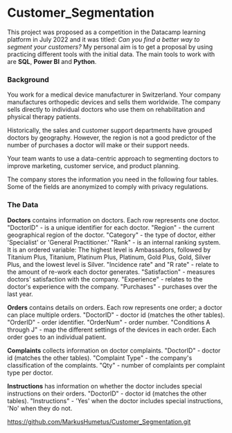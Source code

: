 # Customer_Segmentation
This project was proposed as a competition in the Datacamp learning platform in July 2022 and it was titled: _Can you find a better way to segment your customers?_ My personal aim is to get a proposal by using practicing different tools with the initial data. The main tools to work with are **SQL**, **Power BI** and **Python**.


### Background
You work for a medical device manufacturer in Switzerland. Your company manufactures orthopedic devices and sells them worldwide. The company sells directly to individual doctors who use them on rehabilitation and physical therapy patients.

Historically, the sales and customer support departments have grouped doctors by geography. However, the region is not a good predictor of the number of purchases a doctor will make or their support needs.

Your team wants to use a data-centric approach to segmenting doctors to improve marketing, customer service, and product planning.

The company stores the information you need in the following four tables. Some of the fields are anonymized to comply with privacy regulations.


### The Data
**Doctors** contains information on doctors. Each row represents one doctor.
     "DoctorID" - is a unique identifier for each doctor.
    "Region" - the current geographical region of the doctor.
    "Category" - the type of doctor, either 'Specialist' or 'General Practitioner.'
    "Rank" - is an internal ranking system. It is an ordered variable: The highest level is Ambassadors, followed by Titanium Plus, Titanium, Platinum Plus, Platinum, Gold Plus, Gold, Silver Plus, and the lowest level is Silver.
    "Incidence rate" and "R rate" - relate to the amount of re-work each doctor generates.
    "Satisfaction" - measures doctors' satisfaction with the company.
    "Experience" - relates to the doctor's experience with the company.
    "Purchases" - purchases over the last year.


**Orders** contains details on orders. Each row represents one order; a doctor can place multiple orders.
"DoctorID" - doctor id (matches the other tables).
"OrderID" - order identifier.
"OrderNum" - order number.
"Conditions A through J" - map the different settings of the devices in each order. Each order goes to an individual patient.


**Complaints** collects information on doctor complaints.
"DoctorID" - doctor id (matches the other tables).
"Complaint Type" - the company's classification of the complaints.
"Qty" - number of complaints per complaint type per doctor.


**Instructions** has information on whether the doctor includes special instructions on their orders.
"DoctorID" - doctor id (matches the other tables).
"Instructions" - 'Yes' when the doctor includes special instructions, 'No' when they do not.


https://github.com/MarkusHumetus/Customer_Segmentation.git
